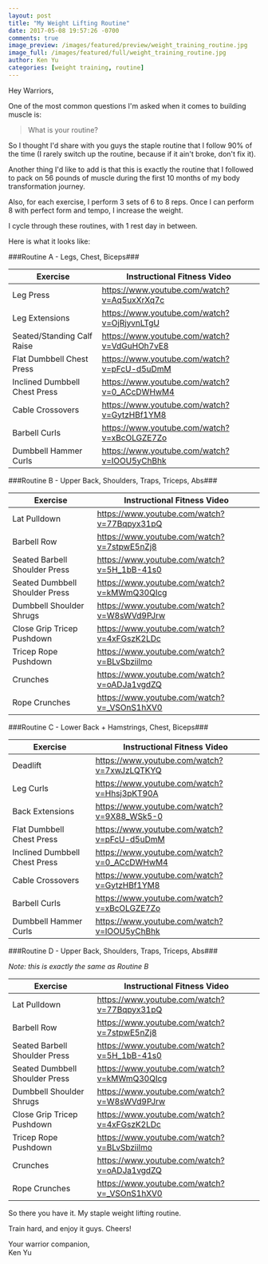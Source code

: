 ```yaml
---
layout: post
title: "My Weight Lifting Routine"
date: 2017-05-08 19:57:26 -0700
comments: true
image_preview: /images/featured/preview/weight_training_routine.jpg
image_full: /images/featured/full/weight_training_routine.jpg
author: Ken Yu
categories: [weight training, routine]
---
```


Hey Warriors,

One of the most common questions I'm asked when it comes to building muscle is:

> What is your routine?

So I thought I'd share with you guys the staple routine that I follow 90% of the time (I rarely switch up the routine, because if it ain't broke, don't fix it).

Another thing I'd like to add is that this is exactly the routine that I followed to pack on 56 pounds of muscle during the first 10 months of my body transformation journey.

Also, for each exercise, I perform 3 sets of 6 to 8 reps. Once I can perform 8 with perfect form and tempo, I increase the weight.

I cycle through these routines, with 1 rest day in between.

Here is what it looks like:

###Routine A - Legs, Chest, Biceps###

| Exercise                       	| Instructional Fitness Video                  	|
|-------------------------------	|---------------------------------------------	|
| Leg Press                     	| https://www.youtube.com/watch?v=Aq5uxXrXq7c 	|
| Leg Extensions                	| https://www.youtube.com/watch?v=OjRjyvnLTgU 	|
| Seated/Standing Calf Raise    	| https://www.youtube.com/watch?v=VdGuHOh7vE8 	|
| Flat Dumbbell Chest Press     	| https://www.youtube.com/watch?v=pFcU-d5uDmM 	|
| Inclined Dumbbell Chest Press 	| https://www.youtube.com/watch?v=0_ACcDWHwM4 	|
| Cable Crossovers              	| https://www.youtube.com/watch?v=GytzHBf1YM8 	|
| Barbell Curls                 	| https://www.youtube.com/watch?v=xBcOLGZE7Zo 	|
| Dumbbell Hammer Curls         	| https://www.youtube.com/watch?v=IOOU5yChBhk 	|


###Routine B - Upper Back, Shoulders, Traps, Triceps, Abs###

| Exercise                       	| Instructional Fitness Video                  	|
|-------------------------------	|---------------------------------------------	|
| Lat Pulldown                    | https://www.youtube.com/watch?v=77Bqpyx31pQ 	|
| Barbell Row                	    | https://www.youtube.com/watch?v=7stpwE5nZj8 	|
| Seated Barbell Shoulder Press   | https://www.youtube.com/watch?v=5H_1bB-41s0 	|
| Seated Dumbbell Shoulder Press  | https://www.youtube.com/watch?v=kMWmQ30QIcg 	|
| Dumbbell Shoulder Shrugs 	      | https://www.youtube.com/watch?v=W8sWVd9PJrw 	|
| Close Grip Tricep Pushdown     	| https://www.youtube.com/watch?v=4xFGszK2LDc 	|
| Tricep Rope Pushdown            | https://www.youtube.com/watch?v=BLvSbziilmo 	|
| Crunches                      	| https://www.youtube.com/watch?v=oADJa1vgdZQ 	|
| Rope Crunches                  	| https://www.youtube.com/watch?v=_VSOnS1hXV0 	|


###Routine C - Lower Back + Hamstrings, Chest, Biceps###

| Exercise                       	| Instructional Fitness Video                  	|
|-------------------------------	|---------------------------------------------	|
| Deadlift                        | https://www.youtube.com/watch?v=7xwJzLQTKYQ 	|
| Leg Curls                	      | https://www.youtube.com/watch?v=Hhsj3pKT90A 	|
| Back Extensions                 | https://www.youtube.com/watch?v=9X88_WSk5-0 	|
| Flat Dumbbell Chest Press       | https://www.youtube.com/watch?v=pFcU-d5uDmM 	|
| Inclined Dumbbell Chest Press 	| https://www.youtube.com/watch?v=0_ACcDWHwM4 	|
| Cable Crossovers     	          | https://www.youtube.com/watch?v=GytzHBf1YM8 	|
| Barbell Curls                   | https://www.youtube.com/watch?v=xBcOLGZE7Zo 	|
| Dumbbell Hammer Curls          	| https://www.youtube.com/watch?v=IOOU5yChBhk 	|


###Routine D - Upper Back, Shoulders, Traps, Triceps, Abs###

*Note: this is exactly the same as Routine B*

| Exercise                       	| Instructional Fitness Video                  	|
|-------------------------------	|---------------------------------------------	|
| Lat Pulldown                    | https://www.youtube.com/watch?v=77Bqpyx31pQ 	|
| Barbell Row                	    | https://www.youtube.com/watch?v=7stpwE5nZj8 	|
| Seated Barbell Shoulder Press   | https://www.youtube.com/watch?v=5H_1bB-41s0 	|
| Seated Dumbbell Shoulder Press  | https://www.youtube.com/watch?v=kMWmQ30QIcg 	|
| Dumbbell Shoulder Shrugs 	      | https://www.youtube.com/watch?v=W8sWVd9PJrw 	|
| Close Grip Tricep Pushdown     	| https://www.youtube.com/watch?v=4xFGszK2LDc 	|
| Tricep Rope Pushdown            | https://www.youtube.com/watch?v=BLvSbziilmo 	|
| Crunches                      	| https://www.youtube.com/watch?v=oADJa1vgdZQ 	|
| Rope Crunches                  	| https://www.youtube.com/watch?v=_VSOnS1hXV0 	|

So there you have it. My staple weight lifting routine.

Train hard, and enjoy it guys. Cheers!

Your warrior companion,<br/>
Ken Yu
